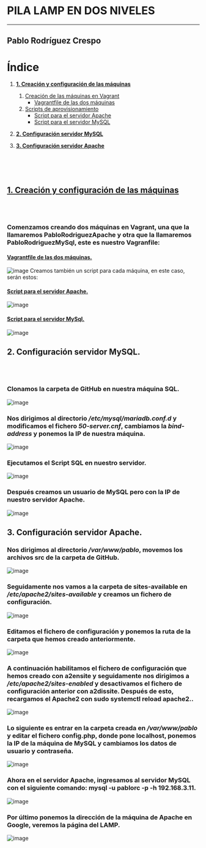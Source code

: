 # PILA LAMP EN DOS NIVELES 
---
## Pablo Rodríguez Crespo


# Índice
1. [**1. Creación y configuración de las máquinas**](#1-creación-y-configuración-de-las-máquinas)
    1. [Creación de las máquinas en Vagrant](#creación-de-las-máquinas-en-vagrant)
        - [Vagrantfile de las dos máquinas](#vagrantfile-de-las-dos-máquinas)
    2. [Scripts de aprovisionamiento](#scripts-de-aprovisionamiento)
        - [Script para el servidor Apache](#script-para-el-servidor-apache)
        - [Script para el servidor MySQL](#script-para-el-servidor-mysql)
2. [**2. Configuración servidor MySQL**](#2-configuración-servidor-mysql)

3. [**3. Configuración servidor Apache**](#3-configuración-servidor-apache)
   

<br />
<br />
<br />
   

## [**1. Creación y configuración de las máquinas**](#1-creación-y-configuración-de-las-máquinas)
<br />
<br />

### Comenzamos creando dos máquinas en Vagrant, una que la llamaremos PabloRodriguezApache y otra que la llamaremos PabloRodriguezMySql, este es nuestro Vagranfile:
#### [Vagrantfile de las dos máquinas.](#vagrantfile-de-las-dos-máquinas)
![image](https://github.com/user-attachments/assets/94efe147-a523-4e3d-b6a1-3150d11f0525)
Creamos también un script para cada máquina, en este caso, serán estos:
#### [Script para el servidor Apache.](#script-para-el-servidor-apache)
![image](https://github.com/user-attachments/assets/ee598802-2e06-4a01-860e-092d6fa32a95)
#### [Script para el servidor MySql.](#script-para-el-servidor-MySql)
![image](https://github.com/user-attachments/assets/2e439fb2-ed55-462b-8fb2-76b0cf7a61da)

## **2. Configuración servidor MySQL.**
 <br />
<br />

### Clonamos la carpeta de GitHub en nuestra máquina SQL.
![image](https://github.com/user-attachments/assets/fc12c751-25e0-4350-8a83-17b85bf7f2c3)
### Nos dirigimos al directorio */etc/mysql/mariadb.conf.d* y modificamos el fichero *50-server.cnf*, cambiamos la *bind-address* y ponemos la IP de nuestra máquina.
![image](https://github.com/user-attachments/assets/e6278ba5-fac7-4547-8f39-5e945ef7d1fb)
### Ejecutamos el Script SQL en nuestro servidor.
![image](https://github.com/user-attachments/assets/e3385b1d-3421-4a74-9439-4ff22e63e589)
### Después creamos un usuario de MySQL pero con la IP de nuestro servidor Apache.
![image](https://github.com/user-attachments/assets/ea96325f-635e-45eb-b362-0d0dd0b643a0)

## **3. Configuración servidor Apache.**
### Nos dirigimos al directorio */var/www/pablo*, movemos los archivos src de la carpeta de GitHub.
![image](https://github.com/user-attachments/assets/8c5cc0d5-f869-421c-9b52-6ce39b284ff7)
### Seguidamente nos vamos a la carpeta de sites-available en */etc/apache2/sites-available* y creamos un fichero de configuración.
![image](https://github.com/user-attachments/assets/7334e9d9-eced-4050-acdb-c82cf9fc7694)
### Editamos el fichero de configuración y ponemos la ruta de la carpeta que hemos creado anteriormente.
![image](https://github.com/user-attachments/assets/10957cc8-ff98-4dcd-8d3b-5edb66fad342)
### A continuación habilitamos el fichero de configuración que hemos creado con a2ensite y seguidamente nos dirigimos a */etc/apache2/sites-enabled* y desactivamos el fichero de configuración anterior con **a2dissite**. Después de esto, recargamos el Apache2 con **sudo systemctl reload apache2**..
![image](https://github.com/user-attachments/assets/e0341624-aad1-44f0-b11a-764ca18a6b63)
### Lo siguiente es entrar en la carpeta creada en */var/www/pablo* y editar el fichero config.php, donde pone localhost, ponemos la IP de la máquina de MySQL y cambiamos los datos de usuario y contraseña.
![image](https://github.com/user-attachments/assets/6cf9535b-16ae-4cb3-ac04-94df9ce85831)
### Ahora en el servidor Apache, ingresamos al servidor MySQL con el siguiente comando: **mysql -u pablorc -p -h 192.168.3.11**.
![image](https://github.com/user-attachments/assets/71684502-98b6-4864-b162-75bd369cf572)
### Por último ponemos la dirección de la máquina de Apache en Google, veremos la página del LAMP.
![image](https://github.com/user-attachments/assets/d18581c3-065f-4c13-9d10-9ed9eb1b05d0)


